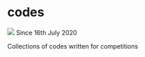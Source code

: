# codes
![](https://anirudhakulkarni-visitor-badge.glitch.me/badge?page_id=anirudhakulkarni.codes) Since 16th July 2020

Collections of codes written for competitions
